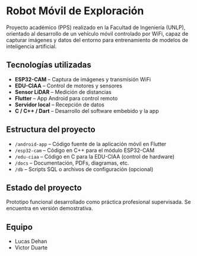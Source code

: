 # Robot Móvil de Exploración

Proyecto académico (PPS) realizado en la Facultad de Ingeniería (UNLP), orientado al desarrollo de un vehículo móvil controlado por WiFi, capaz de capturar imágenes y datos del entorno para entrenamiento de modelos de inteligencia artificial.

## Tecnologías utilizadas
- **ESP32-CAM** – Captura de imágenes y transmisión WiFi
- **EDU-CIAA** – Control de motores y sensores
- **Sensor LiDAR** – Medición de distancias
- **Flutter** – App Android para control remoto
- **Servidor local** – Recepción de datos
- **C / C++ / Dart** – Desarrollo del software embebido y la app

## Estructura del proyecto
- `/android-app` – Código fuente de la aplicación móvil en Flutter
- `/esp32-cam` – Código en C++ para el módulo ESP32-CAM
- `/edu-ciaa` – Código en C para la EDU-CIAA (control de hardware)
- `/docs` – Documentación, PDFs, diagramas, etc.
- `/db` – Scripts SQL o archivos de configuración (opcional)

## Estado del proyecto
Prototipo funcional desarrollado como práctica profesional supervisada. Se encuentra en versión demostrativa.

## Equipo
- Lucas Dehan 
- Victor Duarte